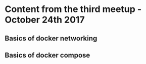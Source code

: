 # Content from the third meetup - October 24th 2017

## Basics of docker networking

[](docker-networking)

## Basics of docker compose

[](docker-compose)
